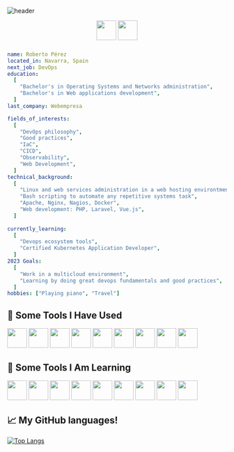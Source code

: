 ![header](https://capsule-render.vercel.app/api?type=waving&color=auto&height=100&section=header&text=Some%20Bits%20About%20Me&fontSize=60)
 

<!-- **roberto-asir/roberto-asir** is a ✨ _special_ ✨ repository because its `README.md` (this file) appears on your GitHub profile.

Here are some ideas to get you started:

- 🔭 I’m currently working on ...
- 🌱 I’m currently learning ...
- 👯 I’m looking to collaborate on ...
- 🤔 I’m looking for help with ...
- 💬 Ask me about ...
- 📫 How to reach me: ...
- 😄 Pronouns: ...
- ⚡ Fun fact: ...
-->
<p align="center">
  <a href="https://robertoasir.com"><img src="https://img.icons8.com/color-glass/48/null/home.png" width="45" height="45" /></a>
  <a href="https://www.linkedin.com/in/roberto-p%C3%A9rez-ruiz-6a06b44a"><img src="https://cdn.jsdelivr.net/gh/devicons/devicon/icons/linkedin/linkedin-original.svg"  width="45" height="45" /></a>
</p>

### 
```yaml
name: Roberto Pérez
located_in: Navarra, Spain
next_job: DevOps
education:
  [
    "Bachelor's in Operating Systems and Networks administration",
    "Bachelor's in Web applications development",
  ]
last_company: Webempresa

fields_of_interests:
  [
    "DevOps philosophy",
    "Good practices",
    "IaC",
    "CICD",
    "Observability",
    "Web Development",
  ]
technical_background:
  [
    "Linux and web services administration in a web hosting environtment",
    "Bash scripting to automate any repetitive systems task",
    "Apache, Nginx, Nagios, Docker",
    "Web development: PHP, Laravel, Vue.js",
  ]
  
currently_learning: 
  [
    "Devops ecosystem tools",
    "Certified Kubernetes Application Developer",
  ]
2023 Goals: 
  [
    "Work in a multicloud environment",
    "Learning by doing great devops fundamentals and good practices",
  ]
hobbies: ["Playing piano", "Travel"]
```


 ## :rocket:  Some Tools I Have Used 
<p> 
  <img src="https://cdn.jsdelivr.net/gh/devicons/devicon/icons/centos/centos-original.svg" width="45" height="45" />
  <img src="https://cdn.jsdelivr.net/gh/devicons/devicon/icons/bash/bash-original.svg" width="45" height="45" />
  <img src="https://cdn.jsdelivr.net/gh/devicons/devicon/icons/apache/apache-original-wordmark.svg"  width="45" height="45" />
  <img src="https://cdn.jsdelivr.net/gh/devicons/devicon/icons/nginx/nginx-original.svg" width="45" height="45" />
  <img src="https://cdn.jsdelivr.net/gh/devicons/devicon/icons/php/php-plain.svg"  width="45" height="45" />
  <img src="https://cdn.jsdelivr.net/gh/devicons/devicon/icons/laravel/laravel-plain-wordmark.svg" width="45" height="45"  />
  <img src="https://cdn.jsdelivr.net/gh/devicons/devicon/icons/vuejs/vuejs-original-wordmark.svg" width="45" height="45"  />
  <img src="https://cdn.jsdelivr.net/gh/devicons/devicon/icons/docker/docker-original-wordmark.svg" width="45" height="45"  />
  <img src="https://cdn.jsdelivr.net/gh/devicons/devicon/icons/mysql/mysql-original-wordmark.svg"  width="45" height="45" />
</p>

## :rocket:  Some Tools I Am Learning
<p> 
 <img src="https://cdn.jsdelivr.net/gh/devicons/devicon/icons/ansible/ansible-original.svg" width="45" height="45"  />
  <img src="https://cdn.jsdelivr.net/gh/devicons/devicon/icons/terraform/terraform-original.svg" width="45" height="45"  />

 <img src="https://cdn.jsdelivr.net/gh/devicons/devicon/icons/docker/docker-original-wordmark.svg" width="45" height="45"  />
  <img src="https://cdn.jsdelivr.net/gh/devicons/devicon/icons/kubernetes/kubernetes-plain.svg"  width="45" height="45" />

 <img src="https://cdn.jsdelivr.net/gh/devicons/devicon/icons/googlecloud/googlecloud-original-wordmark.svg" width="45" height="45"  />
   <img src="https://cdn.jsdelivr.net/gh/devicons/devicon/icons/amazonwebservices/amazonwebservices-original-wordmark.svg"  width="45" height="45" />


 <img src="https://cdn.jsdelivr.net/gh/devicons/devicon/icons/prometheus/prometheus-original.svg" width="45" height="45"/>
  
 <img src="https://cdn.jsdelivr.net/gh/devicons/devicon/icons/jenkins/jenkins-original.svg" width="45" height="45"  />
  
 <img src="https://cdn.jsdelivr.net/gh/devicons/devicon/icons/github/github-original.svg" width="45" height="45"  />
   
</p>


## :chart_with_upwards_trend:  My GitHub languages!

[![Top Langs](https://github-readme-stats-git-masterrstaa-rickstaa.vercel.app/api/top-langs/?username=roberto-asir&hide=html,css)](https://github.com/anuraghazra/github-readme-stats)



